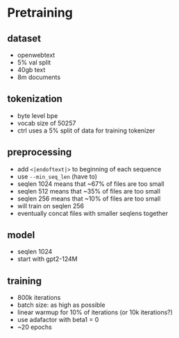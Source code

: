 # Pretraining

## dataset

-   openwebtext
-   5% val split
-   40gb text
-   8m documents

## tokenization

-   byte level bpe
-   vocab size of 50257
-   ctrl uses a 5% split of data for training tokenizer

## preprocessing

-   add `<|endoftext|>` to beginning of each sequence
-   use `--min_seq_len` (have to)
-   seqlen 1024 means that ~67% of files are too small
-   seqlen 512 means that ~35% of files are too small
-   seqlen 256 means that ~10% of files are too small
-   will train on seqlen 256
-   eventually concat files with smaller seqlens together

## model

-   seqlen 1024
-   start with gpt2-124M

## training

-   800k iterations
-   batch size: as high as possible
-   linear warmup for 10% of iterations (or 10k iterations?)
-   use adafactor with beta1 = 0
-   ~20 epochs
